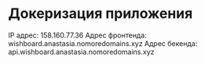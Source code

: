 # Докеризация приложения

IP адрес: 158.160.77.36
Адрес фронтенда: wishboard.anastasia.nomoredomains.xyz
Адрес бекенда: api.wishboard.anastasia.nomoredomains.xyz 